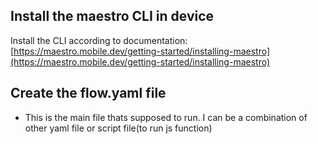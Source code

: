 ## Install the maestro CLI in device

Install the CLI according to documentation: [https://maestro.mobile.dev/getting-started/installing-maestro](https://maestro.mobile.dev/getting-started/installing-maestro)


## Create the flow.yaml file
- This is the main file thats supposed to run. I can be a combination of other yaml file or script file(to run js function) 




